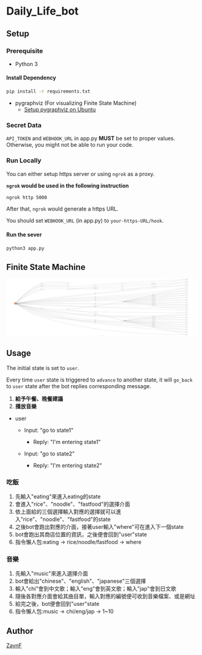 # Daily_Life_bot

## Setup

### Prerequisite
* Python 3

#### Install Dependency
```sh
pip install -r requirements.txt
```

* pygraphviz (For visualizing Finite State Machine)
    * [Setup pygraphviz on Ubuntu](http://www.jianshu.com/p/a3da7ecc5303)

### Secret Data

`API_TOKEN` and `WEBHOOK_URL` in app.py **MUST** be set to proper values.
Otherwise, you might not be able to run your code.

### Run Locally
You can either setup https server or using `ngrok` as a proxy.

**`ngrok` would be used in the following instruction**

```sh
ngrok http 5000
```

After that, `ngrok` would generate a https URL.

You should set `WEBHOOK_URL` (in app.py) to `your-https-URL/hook`.

#### Run the sever

```sh
python3 app.py
```

## Finite State Machine
![fsm](./state.png)

## Usage
The initial state is set to `user`.

Every time `user` state is triggered to `advance` to another state, it will `go_back` to `user` state after the bot replies corresponding message.

1. **給予午餐、晚餐建議**
2. **播放音樂**

* user
	* Input: "go to state1"
		* Reply: "I'm entering state1"

	* Input: "go to state2"
		* Reply: "I'm entering state2"

### 吃飯
1. 先輸入"eating"來進入eating的state
2. 會進入"rice"、"noodle"、"fastfood"的選擇介面
3. 依上面給的三個選擇輸入對應的選擇就可以進入"rice"、"noodle"、"fastfood"的state
4. 之後bot會跑出對應的介面，接著user輸入"where"可在進入下一個state
5. bot會跑出其商店位置的資訊，之後便會回到"user"state
6. 指令懶人包:eating -> rice/noodle/fastfood -> where

### 音樂
1. 先輸入"music"來進入選擇介面
2. bot會給出"chinese"、"english"、"japanese"三個選擇
3. 輸入"chi"會到中文歌；輸入"eng"會到英文歌；輸入"jap"會到日文歌
4. 隨後各對應介面會給其曲目單，輸入對應的編號便可收到音樂檔案、或是網址
5. 給完之後，bot便會回到"user"state
6. 指令懶人包:music -> chi/eng/jap -> 1~10

## Author
[ZaynF](https://github.com/ZaynF)
